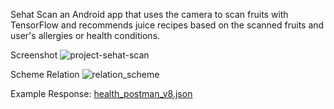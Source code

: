 Sehat Scan
an Android app that uses the camera to scan fruits with TensorFlow and recommends juice recipes based on the scanned fruits and user's allergies or health conditions.

Screenshot
![project-sehat-scan](https://github.com/user-attachments/assets/a51a3cbc-e875-4e44-af45-e6793f0a5efe)

Scheme Relation
![relation_scheme](https://github.com/user-attachments/assets/d81e24c6-4366-48de-b116-a98663c3b1ae)

Example Response: 
[health_postman_v8.json](https://github.com/user-attachments/files/17442681/health_postman_v8.json)
